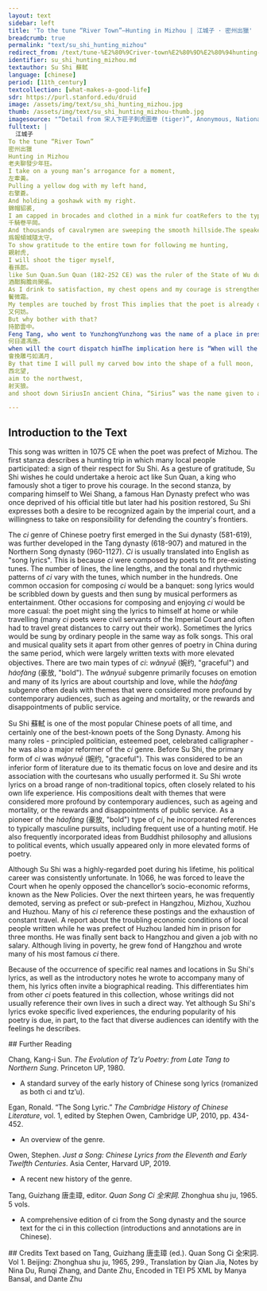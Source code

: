 ```yaml
---
layout: text
sidebar: left
title: 'To the tune “River Town”—Hunting in Mizhou | 江城子 · 密州出獵'
breadcrumb: true
permalink: "text/su_shi_hunting_mizhou"
redirect_from: /text/tune-%E2%80%9Criver-town%E2%80%9D%E2%80%94hunting-mizhou
identifier: su_shi_hunting_mizhou.md
textauthor: Su Shi 蘇軾
language: [chinese]
period: [11th_century]
textcollection: [what-makes-a-good-life]
sdr: https://purl.stanford.edu/druid 
image: /assets/img/text/su_shi_hunting_mizhou.jpg
thumb: /assets/img/text/su_shi_hunting_mizhou-thumb.jpg
imagesource: "“Detail from 宋人卞莊子刺虎圖卷 (tiger)”, Anonymous, National Palace Museum, Accession Number: K2A001006N000000000PAB [Public Domain]"
fulltext: |
  江城子
To the tune “River Town”
密州出獵
Hunting in Mizhou
老夫聊發少年狂。
I take on a young man’s arrogance for a moment, 
左牽黃。
Pulling a yellow dog with my left hand,
右擎蒼。
And holding a goshawk with my right.
錦帽貂裘,
I am capped in brocades and clothed in a mink fur coatRefers to the typical hunting attire of a prefect at that time.,
千騎卷平岡。
And thousands of cavalrymen are sweeping the smooth hillside.The speaker uses “thousands of” as an exaggeration to emphasize the size of his retinue and the grandeur of the occasion.
爲報傾城隨太守。
To show gratitude to the entire town for following me hunting,
親射虎,
I will shoot the tiger myself,
看孫郎。
like Sun Quan.Sun Quan (182-252 CE) was the ruler of the State of Wu during the Three Kingdoms period (220-280 CE). He once pursued a tiger on horseback, managing to kill it even though it had bitten his horse. Here the speaker compares himself to Sun Quan.
酒酣胸膽尚開張。
As I drink to satisfaction, my chest opens and my courage is strengthened.
鬢微霜。
My temples are touched by frost This implies that the poet is already old and has white hair at his temples., 
又何妨。
But why bother with that?
持節雲中。
Feng Tang, who went to YunzhongYunzhong was the name of a place in present-day Inner Mongolia. with a Fu JieDuring the Song Dynasty, a “Fu Jie” was a staff that symbolized the court’s pardon of an official.:
何日遣馮唐。
when will the court dispatch himThe implication here is “When will the court dispatch Feng Tang to pardon Wei Shang?”, with the poet using Wei Shang to represent himself. The Prefect of Yunzhong, Wei Shang, successfully defeated the invading Xiongnu troops but was deprived of his official title because his battle report stated a number of enemies killed that was six fewer than the actual number. Feng Tang, a court official, defended the prefect and convinced Emperor Wen of Han (r. 180-157 BCE) that his sentence was too severe. The emperor thus sent Feng Tang to pardon the prefect and restore the latter’s title. Here the speaker refers to himself as the prefect and hopes to retrieve the court’s trust and favor. The order of the words in the original has been modified in the translation to make the sentence easier to understand. The literal translation of this line and the preceding line is: “Going into Yunzhong with a Fu Jie; / When will the court dispatch Feng Tang?”?
會挽雕弓如滿月,
By that time I will pull my carved bow into the shape of a full moon,
西北望,
aim to the northwest,
射天狼。
and shoot down SiriusIn ancient China, “Sirius” was the name given to a star that was commonly believed to control warfare. “Shoot down Sirius” indicates the speaker’s wish to defeat major rivaling states, very likely the Western Xia in the northwest, which was a great threat to the Northern Song court..

--- 
```

## Introduction to the Text 
<p><meta charset="utf-8" />This song was written in 1075 CE when the poet was prefect of Mizhou. The first stanza describes a hunting trip in which many local people participated: a sign of their respect for Su Shi. As a gesture of gratitude, Su Shi wishes he could undertake a heroic act like Sun Quan, a king who famously shot a tiger to prove his courage. In the second stanza, by comparing himself to Wei Shang, a famous Han Dynasty prefect who was once deprived of his official title but later had his position restored, Su Shi expresses both a desire to be recognized again by the imperial court, and a willingness to take on responsibility for defending the country's frontiers.</p> <p>The <em>ci</em> genre of Chinese poetry first emerged in the Sui dynasty (581-619), was further developed in the Tang dynasty (618-907) and matured in the Northern Song dynasty (960-1127). <em>Ci</em> is usually translated into English as "song lyrics". This is because <em>ci</em> were composed by poets to fit pre-existing tunes. The number of lines, the line lengths, and the tonal and rhythmic patterns of <em>ci</em> vary with the tunes, which number in the hundreds. One common occasion for composing <em>ci</em> would be a banquet: song lyrics would be scribbled down by guests and then sung by musical performers as entertainment. Other occasions for composing and enjoying <em>ci</em> would be more casual: the poet might sing the lyrics to himself at home or while travelling (many <em>ci</em> poets were civil servants of the Imperial Court and often had to travel great distances to carry out their work). Sometimes the lyrics would be sung by ordinary people in the same way as folk songs. This oral and musical quality sets it apart from other genres of poetry in China during the same period, which were largely written texts with more elevated objectives. There are two main types of <em>ci</em>: <em>wǎnyuē</em> (婉约, "graceful") and <em>háofàng</em> (豪放, "bold"). The <em>wǎnyuē</em> subgenre primarily focuses on emotion and many of its lyrics are about courtship and love, while the<em> háofàng</em> subgenre often deals with themes that were considered more profound by contemporary audiences, such as ageing and mortality, or the rewards and disappointments of public service.</p> <p><meta charset="utf-8" />Su Shi <meta charset="utf-8" />蘇軾 is one of the most popular Chinese poets of all time, and certainly one of the best-known poets of the Song Dynasty. Among his many roles - principled politician, esteemed poet, celebrated calligrapher - he was also a major reformer of the <em>ci</em> genre. Before Su Shi, the primary form of <em>ci</em> was <em>wǎnyuē</em> (婉约, "graceful"). This was considered to be an inferior form of literature due to its thematic focus on love and desire and its association with the courtesans who usually performed it. Su Shi wrote lyrics on a broad range of non-traditional topics, often closely related to his own life experience. His compositions dealt with themes that were considered more profound by contemporary audiences, such as ageing and mortality, or the rewards and disappointments of public service. As a pioneer of the <em>háofàng </em>(豪放, "bold") type of <em>ci</em>, he incorporated references to typically masculine pursuits, including frequent use of a hunting motif. He also frequently incorporated ideas from Buddhist philosophy and allusions to political events, which usually appeared only in more elevated forms of poetry.</p> <p dir="ltr">Although Su Shi was a highly-regarded poet during his lifetime, his political career was consistently unfortunate. In 1066, he was forced to leave the Court when he openly opposed the chancellor’s socio-economic reforms, known as the New Policies. Over the next thirteen years, he was frequently demoted, serving as prefect or sub-prefect in Hangzhou, Mizhou, Xuzhou and Huzhou. Many of his <em>ci</em> reference these postings and the exhaustion of constant travel. A report about the troubling economic conditions of local people written while he was prefect of Huzhou landed him in prison for three months. He was finally sent back to Hangzhou and given a job with no salary. Although living in poverty, he grew fond of Hangzhou and wrote many of his most famous <em>ci </em>there.</p> <p>Because of the occurrence of specific real names and locations in Su Shi's lyrics, as well as the introductory notes he wrote to accompany many of them, his lyrics often invite a biographical reading. This differentiates him from other <em>ci</em> poets featured in this collection, whose writings did not usually reference their own lives in such a direct way. Yet although Su Shi's lyrics evoke specific lived experiences, the enduring popularity of his poetry is due, in part, to the fact that diverse audiences can identify with the feelings he describes.</p>
## Further Reading 
<p>Chang, Kang-i Sun. <em>The Evolution of Tz’u Poetry: from Late Tang to Northern Sung</em>. Princeton UP, 1980.</p> <ul> <li>A standard survey of the early history of Chinese song lyrics (romanized as both ci and tz’u).</li> </ul> <p>Egan, Ronald. “The Song Lyric.” <em>The Cambridge History of Chinese Literature</em>, vol. 1, edited by Stephen Owen, Cambridge UP, 2010, pp. 434-452.</p> <ul> <li>An overview of the genre.</li> </ul> <p>Owen, Stephen. <em>Just a Song: Chinese Lyrics from the Eleventh and Early Twelfth Centuries</em>. Asia Center, Harvard UP, 2019.</p> <ul> <li>A recent new history of the genre.</li> </ul> <p>Tang, Guizhang 唐圭璋, editor. <em>Quan Song Ci 全宋詞</em>. Zhonghua shu ju, 1965. 5 vols.</p> <ul> <li>A comprehensive edition of ci from the Song dynasty and the source text for the ci in this collection (introductions and annotations are in Chinese).</li> </ul>
## Credits
Text based on Tang, Guizhang 唐圭璋 (ed.). Quan Song Ci 全宋詞. Vol 1. Beijing: Zhonghua shu ju, 1965, 299., Translation by Qian Jia, Notes by Nina Du, Runqi Zhang,  and Dante Zhu, Encoded in TEI P5 XML by Manya Bansal,  and Dante Zhu
